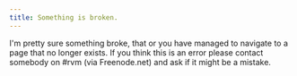 ```yaml
---
title: Something is broken.
---
```


I'm pretty sure something broke, that or you have managed to
navigate to a page that no longer exists.  If you think this is an error
please contact somebody on #rvm (via Freenode.net) and ask if it might
be a mistake.
